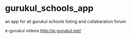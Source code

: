 # gurukul_schools_app
an app for all gurukul schools listing and collabaration forum


e-gurukul videos http://e-gurukul.net/
